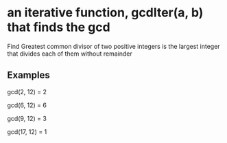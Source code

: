 # an iterative function, gcdIter(a, b) that finds the gcd #

 Find Greatest common divisor of two positive integers is the largest integer that divides each of them without remainder

## Examples ##

gcd(2, 12) = 2

gcd(6, 12) = 6

gcd(9, 12) = 3

gcd(17, 12) = 1
